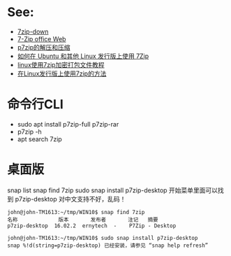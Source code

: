 # See:
- [7zip-down](https://7zip.org/download.html)
- [7-Zip office Web](https://7zip.org/)
- [p7zip的解压和压缩](https://blog.csdn.net/u013991521/article/details/49624561)
- [如何在 Ubuntu 和其他 Linux 发行版上使用 7Zip](https://zhuanlan.zhihu.com/p/65791205)
- [linux使用7zip加密打包文件教程](https://www.livelu.com/202004377.html)
- [ 在Linux发行版上使用7zip的方法](https://www.cnblogs.com/linuxprobe-sarah/p/10920389.html)

# 命令行CLI
- sudo apt install p7zip-full p7zip-rar
- p7zip -h
- apt search 7zip

# 桌面版
 snap list
 snap find 7zip
 sudo snap install p7zip-desktop
 开始菜单里面可以找到 p7zip-desktop
 对中文支持不好，乱码！
 
 ```
john@john-TM1613:~/tmp/WIN10$ snap find 7zip
名称             版本       发布者       注记   摘要
p7zip-desktop  16.02.2  ernytech  -    P7Zip - Desktop

john@john-TM1613:~/tmp/WIN10$ sudo snap install p7zip-desktop
snap %!d(string=p7zip-desktop) 已经安装，请参见 “snap help refresh”

 ```
 


